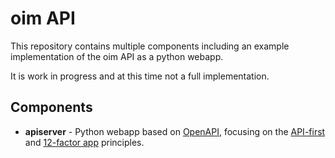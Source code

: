 # oim API

This repository contains multiple components including an example implementation of the oim API as a python webapp.

It is work in progress and at this time not a full implementation.

## Components
* **apiserver** - Python webapp based on [OpenAPI](https://www.openapis.org), focusing on the [API-first](https://opensource.zalando.com/restful-api-guidelines/#api-first) and [12-factor app](https://12factor.net) principles. 
